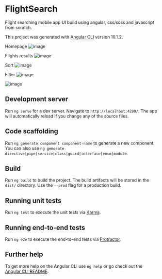 # FlightSearch

Flight searching mobile app UI build using angular, css/scss and javascript from scratch.

This project was generated with [Angular CLI](https://github.com/angular/angular-cli) version 10.1.2.

Homepage
![image](https://user-images.githubusercontent.com/22548364/120882528-1af7b480-c5f6-11eb-8a62-ebd992bc4b56.png)

Flights results
![image](https://user-images.githubusercontent.com/22548364/120882541-277c0d00-c5f6-11eb-9121-03a7dedcb1b1.png)

Sort
![image](https://user-images.githubusercontent.com/22548364/120882554-38c51980-c5f6-11eb-9b5c-eb1553b97c34.png)

Filter
![image](https://user-images.githubusercontent.com/22548364/120882563-45497200-c5f6-11eb-927d-f1a4f5f49216.png)


![image](https://user-images.githubusercontent.com/22548364/120882507-02879a00-c5f6-11eb-9894-4326588e3899.png)

## Development server

Run `ng serve` for a dev server. Navigate to `http://localhost:4200/`. The app will automatically reload if you change any of the source files.

## Code scaffolding

Run `ng generate component component-name` to generate a new component. You can also use `ng generate directive|pipe|service|class|guard|interface|enum|module`.

## Build

Run `ng build` to build the project. The build artifacts will be stored in the `dist/` directory. Use the `--prod` flag for a production build.

## Running unit tests

Run `ng test` to execute the unit tests via [Karma](https://karma-runner.github.io).

## Running end-to-end tests

Run `ng e2e` to execute the end-to-end tests via [Protractor](http://www.protractortest.org/).

## Further help

To get more help on the Angular CLI use `ng help` or go check out the [Angular CLI README](https://github.com/angular/angular-cli/blob/master/README.md).
